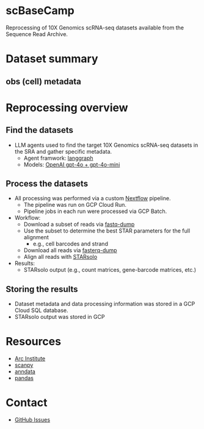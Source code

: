 scBaseCamp
==========

Reprocessing of 10X Genomics scRNA-seq datasets available from the Sequence Read Archive.

# Dataset summary

## obs (cell) metadata



# Reprocessing overview

## Find the datasets

* LLM agents used to find the target 10X Genomics scRNA-seq datasets in the SRA and gather specific metadata.
  * Agent framwork: [langgraph](https://www.langchain.com/langgraph)
  * Models: [OpenAI gpt-4o + gpt-4o-mini](https://platform.openai.com/docs/models)

## Process the datasets

* All processing was performed via a custom [Nextflow](https://www.nextflow.io/docs/latest/index.html) pipeline.
  * The pipeline was run on GCP Cloud Run.
  * Pipeline jobs in each run were processed via GCP Batch.
* Workflow:
  * Download a subset of reads via [fastq-dump](https://github.com/ncbi/sra-tools/wiki/HowTo:-fasterq-dump)
  * Use the subset to determine the best STAR parameters for the full alignment
    * e.g., cell barcodes and strand
  * Download all reads via [fasterq-dump](https://github.com/ncbi/sra-tools/wiki/HowTo:-fasterq-dump)
  * Align all reads with [STARsolo](https://github.com/alexdobin/STAR/blob/master/docs/STARsolo.md)
* Results:
  * STARsolo output (e.g., count matrices, gene-barcode matrices, etc.)

## Storing the results

* Dataset metadata and data processing information was stored in a GCP Cloud SQL database.
* STARsolo output was stored in GCP 

# Resources

* [Arc Institute](https://arcinstitute.org/)
* [scanpy](https://scanpy.readthedocs.io/en/stable/)
* [anndata](https://anndata.readthedocs.io/en/latest/)
* [pandas](https://pandas.pydata.org/docs/)

# Contact

* [GitHub Issues](https://github.com/ArcInstitute/arc-virtual-cell-atlas/issues)